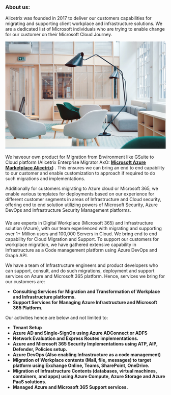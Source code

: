 
<div class="container-fluid">
    <div class="row jumbotron">
            <div class="col-md-5">
                <h3 class="featurette-heading"><strong>About us: </strong></h3>
                <p class="lead"> Alicetrix was founded in 2017 to deliver our customers capabilities for migrating and supporting client workplace and infrastructure solutions. We are a dedicated list of Microsoft individuals who are trying to enable change for our customer on their Microsoft Cloud Journey. 
                </p>
            </div>
            <div class="col-md-7">
                        <img src="/localhost_files/office1.jpg"> 
            </div>        
    </div>
    <div class="row">
            <div class="col-lg-6">
                <div class="lead">
                    <p class="lead">We haveour own product for Migration from Environment like GSuite to Cloud platform (Alicetrix Enterprise Migrator AxO: <strong><a href="https://azuremarketplace.microsoft.com/en-us/marketplace/apps/alicetrix.o365filemigrator">Microsoft Azure Marketplace Alicetrix</a>)</strong> . This ensures we can bring an end to end capability to our customer and enable customization to approach if required to do such migrations and implementations.</p>
                    <p class="lead">Additionally for customers migrating to Azure cloud or Microsoft 365, we enable various templates for deployments based on our experience for different customer segments in areas of Infrastructure and Cloud security, offering end to end solution utilizing powers of Microsoft Security, Azure DevOps and Infrastructure Security Management platforms.</p>
                </div>
            </div><!-- /.col-lg-4 -->  
            <div class="col-lg-6">
                <div class="lead">
                    <h3 class="featurette-heading"><strong> </strong></h3>
                        <p class="lead">We are experts in Digital Workplace (Microsoft 365) and Infrastructure solution (Azure), with our team experienced with migrating and supporting over 1+ Million users and 100,000 Servers in Cloud. We bring end to end capability for Cloud Migration and Support. To support our customers for workplace migration, we have gathered extensive capability in Infrastructure as a Code management platform using Azure DevOps and Graph API.</p>      
                </div>
            </div><!-- /.col-lg-4 -->  
    </div><!-- /.row -->
    <div class="row">
            <div class="col-lg-12">         
                <div class="lead">
                    <p class="lead">We have a team of Infrastructure engineers and product developers who can support, consult, and do such migrations, deployment and support services on Azure and Microsoft 365 platform. Hence, services we bring for our customers are:</p>
                    <ul>
                        <li><strong>Consulting Services for Migration and Transformation of Workplace and Infrastructure platforms.</strong></li>
                        <li><strong>Support Services for Managing Azure Infrastructure and Microsoft 365 Platform.</strong></li>
                        </ul>
                        <p>Our activities hence are below and not limited to:</p>
                        <ul>
                        <li><strong>Tenant Setup</strong></li>
                        <li><strong>Azure AD and Single-SignOn using Azure ADConnect or ADFS</strong></li>
                        <li><strong>Network Evaluation and Express Routes implementations.</strong></li>
                        <li><strong>Azure and Microsoft 365 Security Implementations using ATP, AIP, Defender, Policies setup.</strong></li>
                        <li><strong>Azure DevOps (Also enabling Infrastructure as a code management)</strong></li>
                        <li><strong>Migration of Workplace contents (Mail, file, messages) to target platform using Exchange Online, Teams, SharePoint, OneDrive.</strong></li>
                        <li><strong>Migration of Infrastructure Contents (databases, virtual machines, containers, and apps) using Azure Compute, Azure Storage and Azure PaaS solutions.</strong></li>
                        <li><strong>Managed Azure and Microsoft 365 Support services.</strong></li>
                    </ul>
                </div>
            </div><!-- /.col-lg-4 -->       
    </div>

</div>